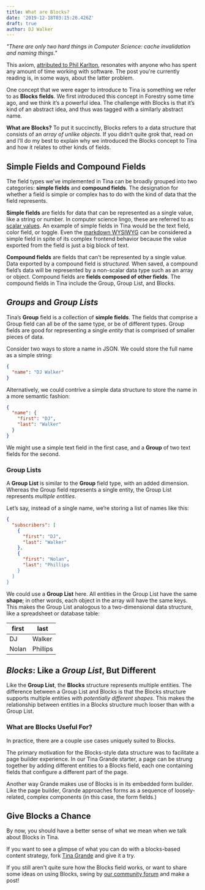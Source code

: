 ```yaml
---
title: What are Blocks?
date: '2019-12-18T03:15:26.426Z'
draft: true
author: DJ Walker
---
```


_"There are only two hard things in Computer Science: cache invalidation and naming things."_

This axiom, [attributed to Phil Karlton](http://www.tbray.org/ongoing/When/200x/2005/12/23/UPI), resonates with anyone who has spent any amount of time working with software. The post you're currently reading is, in some ways, about the latter problem.

One concept that we were eager to introduce to Tina is something we refer to as **Blocks fields**. We first introduced this concept in Forestry some time ago, and we think it’s a powerful idea. The challenge with Blocks is that it’s kind of an abstract idea, and thus was tagged with a similarly abstract name.

**What are Blocks?** To put it succinctly, Blocks refers to a data structure that consists of an _array of unlike objects_. If you didn’t quite grok that, read on and I’ll do my best to explain why we introduced the Blocks concept to Tina and how it relates to other kinds of fields.

## Simple Fields and Compound Fields

The field types we’ve implemented in Tina can be broadly grouped into two categories: **simple fields** and **compound fields**. The designation for whether a field is simple or complex has to do with the kind of data that the field represents.

**Simple fields** are fields for data that can be represented as a single value, like a string or number. In computer science lingo, these are referred to as [scalar values](https://softwareengineering.stackexchange.com/questions/238033/what-does-it-mean-when-data-is-scalar). An example of simple fields in Tina would be the text field, color field, or toggle. Even the [markdown WYSIWYG](/docs/fields/markdown) can be considered a simple field in spite of its complex frontend behavior because the value exported from the field is just a big block of text.

**Compound fields** are fields that can’t be represented by a single value. Data exported by a compound field is _structured._ When saved, a compound field’s data will be represented by a non-scalar data type such as an array or object. Compound fields are **fields composed of other fields**. The compound fields in Tina include the Group, Group List, and Blocks.

## _Groups_ and _Group Lists_

Tina’s **Group** field is a collection of **simple fields**. The fields that comprise a Group field can all be of the same type, or be of different types. Group fields are good for representing a single _entity_ that is comprised of smaller pieces of data.

Consider two ways to store a name in JSON. We could store the full name as a simple string:

```json
{
  "name": "DJ Walker"
}
```

Alternatively, we could contrive a simple data structure to store the name in a more semantic fashion:

```json
{
  "name": {
    "first": "DJ",
    "last": "Walker"
  }
}
```

We might use a simple text field in the first case, and a **Group** of two text fields for the second.

### Group Lists

A **Group List** is similar to the **Group** field type, with an added dimension. Whereas the Group field represents a single entity, the Group List represents _multiple entities_.

Let’s say, instead of a single name, we’re storing a list of names like this:

```json
{
  "subscribers": [
    {
      "first": "DJ",
      "last": "Walker"
    },
    {
      "first": "Nolan",
      "last": "Phillips
    }
  ]
}
```

We could use a **Group List** here. All entities in the Group List have the same **shape**; in other words, each object in the array will have the same keys. This makes the Group List analogous to a two-dimensional data structure, like a spreadsheet or database table:

| **first** | **last** |
| --------- | -------- |
| DJ        | Walker   |
| Nolan     | Phillips |

## _Blocks_: Like a _Group List_, But Different

Like the **Group List**, the **Blocks** structure represents multiple entities. The difference between a Group List and Blocks is that the Blocks structure supports multiple entities _with potentially different shapes_. This makes the relationship between entities in a Blocks structure much looser than with a Group List.

### What are Blocks Useful For?

In practice, there are a couple use cases uniquely suited to Blocks.

The primary motivation for the Blocks-style data structure was to facilitate a page builder experience. In our Tina Grande starter, a page can be strung together by adding different entities to a Blocks field, each one containing fields that configure a different part of the page.

Another way Grande makes use of Blocks is in its embedded form builder. Like the page builder, Grande approaches forms as a sequence of loosely-related, complex components (in this case, the form fields.)

## Give Blocks a Chance

By now, you should have a better sense of what we mean when we talk about Blocks in Tina.

If you want to see a glimpse of what you can do with a blocks-based content strategy, fork [Tina Grande](https://github.com/tinacms/tina-starter-grande) and give it a try.

If you still aren't quite sure how the Blocks field works, or want to share some ideas on using Blocks, swing by [our community forum](https://community.tinacms.org/) and make a post!
